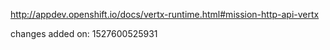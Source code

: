 http://appdev.openshift.io/docs/vertx-runtime.html#mission-http-api-vertx

 
 changes added on: 1527600525931